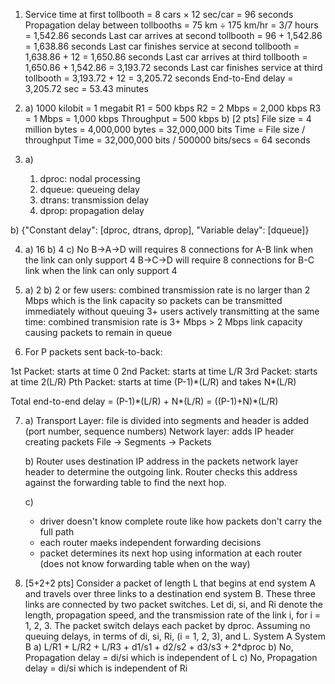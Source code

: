 1.  Service time at first tollbooth = 8 cars × 12 sec/car = 96 seconds
    Propagation delay between tollbooths = 75 km ÷ 175 km/hr = 3/7 hours = 1,542.86 seconds
    Last car arrives at second tollbooth = 96 + 1,542.86 = 1,638.86 seconds
    Last car finishes service at second tollbooth = 1,638.86 + 12 = 1,650.86 seconds
    Last car arrives at third tollbooth = 1,650.86 + 1,542.86 = 3,193.72 seconds
    Last car finishes service at third tollbooth = 3,193.72 + 12 = 3,205.72 seconds
    End-to-End delay = 3,205.72 sec = 53.43 minutes

2.  a) 1000 kilobit = 1 megabit
    R1 = 500 kbps
    R2 = 2 Mbps = 2,000 kbps
    R3 = 1 Mbps = 1,000 kbps
    Throughput = 500 kbps
    b) [2 pts] File size = 4 million bytes = 4,000,000 bytes = 32,000,000 bits
    Time = File size / throughput
    Time = 32,000,000 bits / 500000 bits/secs = 64 seconds

3.  
    a)
    1. dproc: nodal processing
    2. dqueue: queueing delay
    3. dtrans: transmission delay
    4. dprop: propagation delay

b) {"Constant delay": [dproc, dtrans, dprop], "Variable delay": [dqueue]}

4.  a) 16
    b) 4
    c) No
    B->A->D will requires 8 connections for A-B link when the link can only support 4
    B->C->D will require 8 connections for B-C link when the link can only support 4

5.  a) 2
    b)
    2 or few users: combined transmission rate is no larger than 2 Mbps which is the link capacity so packets can be transmitted immediately without queuing
    3+ users actively transmitting at the same time: combined transmision rate is 3+ Mbps > 2 Mbps link capacity causing packets to remain in queue

6.  For P packets sent back-to-back:

1st Packet: starts at time 0
2nd Packet: starts at time L/R
3rd Packet: starts at time 2(L/R)
Pth Packet: starts at time (P-1)\*(L/R) and takes N\*(L/R)

Total end-to-end delay = (P-1)\*(L/R) + N\*(L/R) = ((P-1)+N)\*(L/R)

7.  a)
    Transport Layer: file is divided into segments and header is added (port number, sequence numbers)
    Network layer: adds IP header creating packets
    File -> Segments -> Packets

    b) Router uses destination IP address in the packets network layer header to determine the outgoing link. Router checks this address against the forwarding table to find the next hop.

    c)

    - driver doesn't know complete route like how packets don't carry the full path
    - each router maeks independent forwarding decisions
    - packet determines its next hop using information at each router (does not know forwarding table when on the way)

8.  [5+2+2 pts] Consider a packet of length L that begins at end system A and travels over
    three links to a destination end system B. These three links are connected by two
    packet switches. Let di, si, and Ri denote the length, propagation speed, and the
    transmission rate of the link i, for i = 1, 2, 3. The packet switch delays each packet by
    dproc. Assuming no queuing delays, in terms of di, si, Ri, (i = 1, 2, 3), and L.
    System A
    System B
    a) L/R1 + L/R2 + L/R3 + d1/s1 + d2/s2 + d3/s3 + 2\*dproc
    b) No, Propagation delay = di/si which is independent of L
    c) No, Propagation delay = di/si which is independent of Ri
